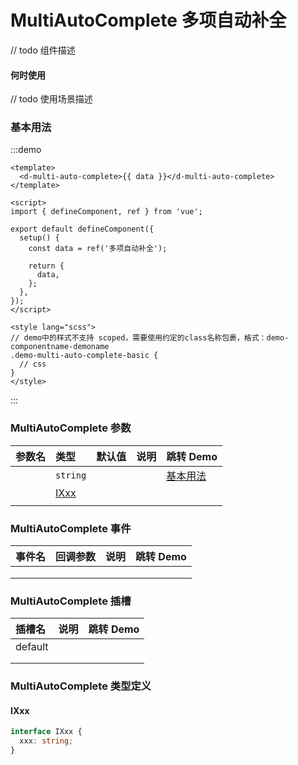 # MultiAutoComplete 多项自动补全

// todo 组件描述

#### 何时使用

// todo 使用场景描述

### 基本用法

:::demo

```vue
<template>
  <d-multi-auto-complete>{{ data }}</d-multi-auto-complete>
</template>

<script>
import { defineComponent, ref } from 'vue';

export default defineComponent({
  setup() {
    const data = ref('多项自动补全');

    return {
      data,
    };
  },
});
</script>

<style lang="scss">
// demo中的样式不支持 scoped，需要使用约定的class名称包裹，格式：demo-componentname-demoname
.demo-multi-auto-complete-basic {
  // css
}
</style>
```

:::

### MultiAutoComplete 参数

| 参数名 | 类型          | 默认值 | 说明 | 跳转 Demo             |
| :----- | :------------ | :----- | :--- | :-------------------- |
|        | `string`      |        |      | [基本用法](#基本用法) |
|        | [IXxx](#ixxx) |        |      |                       |
|        |               |        |      |                       |

### MultiAutoComplete 事件

| 事件名 | 回调参数 | 说明 | 跳转 Demo |
| :----- | :------- | :--- | :-------- |
|        |          |      |           |
|        |          |      |           |
|        |          |      |           |

### MultiAutoComplete 插槽

| 插槽名  | 说明 | 跳转 Demo |
| :------ | :--- | :-------- |
| default |      |           |
|         |      |           |
|         |      |           |

### MultiAutoComplete 类型定义

#### IXxx

```ts
interface IXxx {
  xxx: string;
}
```
